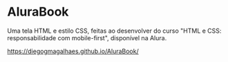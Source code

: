# AluraBook
Uma tela HTML e estilo CSS, feitas ao desenvolver do curso "HTML e CSS: responsabilidade com mobile-first", disponível na Alura.

https://diegogmagalhaes.github.io/AluraBook/
